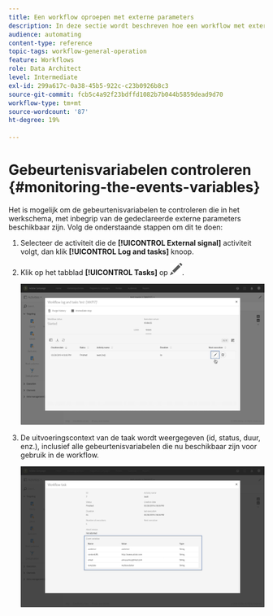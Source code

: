 ```yaml
---
title: Een workflow oproepen met externe parameters
description: In deze sectie wordt beschreven hoe een workflow met externe parameters wordt aangeroepen.
audience: automating
content-type: reference
topic-tags: workflow-general-operation
feature: Workflows
role: Data Architect
level: Intermediate
exl-id: 299a617c-0a38-45b5-922c-c23b0926b8c3
source-git-commit: fcb5c4a92f23bdffd1082b7b044b5859dead9d70
workflow-type: tm+mt
source-wordcount: '87'
ht-degree: 19%

---
```


# Gebeurtenisvariabelen controleren {#monitoring-the-events-variables}

Het is mogelijk om de gebeurtenisvariabelen te controleren die in het werkschema, met inbegrip van de gedeclareerde externe parameters beschikbaar zijn. Volg de onderstaande stappen om dit te doen:

1. Selecteer de activiteit die de **[!UICONTROL External signal]** activiteit volgt, dan klik **[!UICONTROL Log and tasks]** knoop.
1. Klik op het tabblad **[!UICONTROL Tasks]** op ![](assets/edit_darkgrey-24px.png).

   ![](assets/extsignal_monitoring_2.png)

1. De uitvoeringscontext van de taak wordt weergegeven (id, status, duur, enz.), inclusief alle gebeurtenisvariabelen die nu beschikbaar zijn voor gebruik in de workflow.

   ![](assets/extsignal_monitoring_3.png)
